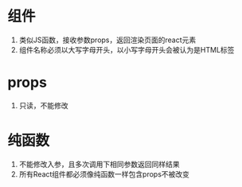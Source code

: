 # 组件
1. 类似JS函数，接收参数props，返回渲染页面的react元素
2. 组件名称必须以大写字母开头，以小写字母开头会被认为是HTML标签

# props
1. 只读，不能修改

# 纯函数
1. 不能修改入参，且多次调用下相同参数返回同样结果
2. 所有React组件都必须像纯函数一样包含props不被改变